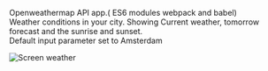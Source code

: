 Openweathermap API app.( ES6 modules webpack and babel)<br>
Weather conditions in your city. Showing Current weather, tomorrow forecast and the sunrise and sunset.<br>
Default input parameter set to Amsterdam

![Screen weather](https://user-images.githubusercontent.com/38325801/72591800-65916780-3901-11ea-86f9-125ec1806a5d.png)

